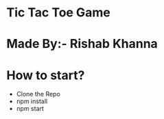 # Tic Tac Toe Game 

 # Made By:- Rishab Khanna


 # How to start?
 * Clone the Repo
 * npm install 
 * npm start


 